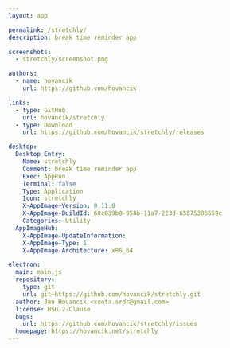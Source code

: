 ```yaml
---
layout: app

permalink: /stretchly/
description: break time reminder app

screenshots:
  - stretchly/screenshot.png

authors:
  - name: hovancik
    url: https://github.com/hovancik

links:
  - type: GitHub
    url: hovancik/stretchly
  - type: Download
    url: https://github.com/hovancik/stretchly/releases

desktop:
  Desktop Entry:
    Name: stretchly
    Comment: break time reminder app
    Exec: AppRun
    Terminal: false
    Type: Application
    Icon: stretchly
    X-AppImage-Version: 0.11.0
    X-AppImage-BuildId: 60c839b0-954b-11a7-223d-65875306659c
    Categories: Utility
  AppImageHub:
    X-AppImage-UpdateInformation: 
    X-AppImage-Type: 1
    X-AppImage-Architecture: x86_64

electron:
  main: main.js
  repository:
    type: git
    url: git+https://github.com/hovancik/stretchly.git
  author: Jan Hovancik <conta.srdr@gmail.com>
  license: BSD-2-Clause
  bugs:
    url: https://github.com/hovancik/stretchly/issues
  homepage: https://hovancik.net/stretchly
---
```

